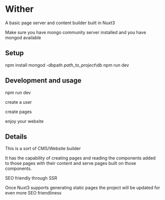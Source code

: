 # Wither

A basic page server and content builder built in Nuxt3

Make sure you have mongo community server installed and you have mongod available
## Setup

npm install
mongod -dbpath *path_to_project*\db
npm run dev

## Development and usage

npm run dev

create a user

create pages

enjoy your website

## Details

This is a sort of CMS/Website builder

It has the capability of creating pages and reading the components added to those pages with their content and serve pages built on those components.

SEO friendly through SSR

Once Nuxt3 supports generating static pages the project will be updated for even more SEO friendliness